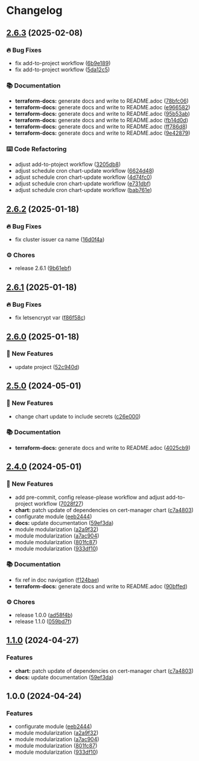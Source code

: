 # Changelog

## [2.6.3](https://github.com/GersonRS/modern-gitops-stack-module-cert-manager/compare/v2.6.2...v2.6.3) (2025-02-08)


### 🔥 Bug Fixes

* fix add-to-project workflow ([6b9e189](https://github.com/GersonRS/modern-gitops-stack-module-cert-manager/commit/6b9e189f2fb56036e6fca153dd3731355733be2d))
* fix add-to-project workflow ([5da12c5](https://github.com/GersonRS/modern-gitops-stack-module-cert-manager/commit/5da12c5eec71ef8ad020fd8998c3e842d9e00f1c))


### 📚 Documentation

* **terraform-docs:** generate docs and write to README.adoc ([78bfc06](https://github.com/GersonRS/modern-gitops-stack-module-cert-manager/commit/78bfc06971cd0eae62d52f6fa76864c86465ce2f))
* **terraform-docs:** generate docs and write to README.adoc ([e966582](https://github.com/GersonRS/modern-gitops-stack-module-cert-manager/commit/e966582ad3877d69c982a22783067dba4dd74d61))
* **terraform-docs:** generate docs and write to README.adoc ([95b53ab](https://github.com/GersonRS/modern-gitops-stack-module-cert-manager/commit/95b53ab9a94b420666352a5a8b7bc140352bc000))
* **terraform-docs:** generate docs and write to README.adoc ([fb14d0d](https://github.com/GersonRS/modern-gitops-stack-module-cert-manager/commit/fb14d0d8945b51853635599605e130bdbe0c0649))
* **terraform-docs:** generate docs and write to README.adoc ([ff786d8](https://github.com/GersonRS/modern-gitops-stack-module-cert-manager/commit/ff786d834b77715ed2d6a4b2533ee9386d82b8fc))
* **terraform-docs:** generate docs and write to README.adoc ([9e42879](https://github.com/GersonRS/modern-gitops-stack-module-cert-manager/commit/9e4287924a506faecda76048bcd27b2727f2e2a3))


### ⌨️ Code Refactoring

* adjust add-to-ptoject workflow ([3205db8](https://github.com/GersonRS/modern-gitops-stack-module-cert-manager/commit/3205db8d1f714e1718c3c85de6a45477df40d5aa))
* adjust schedule cron chart-update workflow ([6624d48](https://github.com/GersonRS/modern-gitops-stack-module-cert-manager/commit/6624d48d20162a47487a2ae021f9d6ca0dc03a98))
* adjust schedule cron chart-update workflow ([4d74fc0](https://github.com/GersonRS/modern-gitops-stack-module-cert-manager/commit/4d74fc013cdeaf0a49e57d4392887d86322f3656))
* adjust schedule cron chart-update workflow ([e731dbf](https://github.com/GersonRS/modern-gitops-stack-module-cert-manager/commit/e731dbf6c815b495226db2b1aa209bfc2571c229))
* adjust schedule cron chart-update workflow ([bab761e](https://github.com/GersonRS/modern-gitops-stack-module-cert-manager/commit/bab761e9eebc244531a882b394c7e11c9c7736f1))

## [2.6.2](https://github.com/GersonRS/modern-gitops-stack-module-cert-manager/compare/v2.6.1...v2.6.2) (2025-01-18)


### 🔥 Bug Fixes

* fix cluster issuer ca name ([16d0f4a](https://github.com/GersonRS/modern-gitops-stack-module-cert-manager/commit/16d0f4a32d0bf495bd4c5b0128029d9fb302ac99))


### ⚙️ Chores

* release 2.6.1 ([9b61ebf](https://github.com/GersonRS/modern-gitops-stack-module-cert-manager/commit/9b61ebff4a12498a627ed66b3b04be00783afe1a))

## [2.6.1](https://github.com/GersonRS/modern-gitops-stack-module-cert-manager/compare/v2.6.0...v2.6.1) (2025-01-18)


### 🔥 Bug Fixes

* fix letsencrypt var ([f86f58c](https://github.com/GersonRS/modern-gitops-stack-module-cert-manager/commit/f86f58c3c09a3a91231731a9529df5fd2c3b13d6))

## [2.6.0](https://github.com/GersonRS/modern-gitops-stack-module-cert-manager/compare/v2.5.0...v2.6.0) (2025-01-18)


### 🚀 New Features

* update project ([52c940d](https://github.com/GersonRS/modern-gitops-stack-module-cert-manager/commit/52c940d0b07adbc7ba7ed900c976a2b98ffb1fe2))

## [2.5.0](https://github.com/GersonRS/modern-gitops-stack-module-cert-manager/compare/v2.4.0...v2.5.0) (2024-05-01)


### 🚀 New Features

* change chart update to include secrets ([c26e000](https://github.com/GersonRS/modern-gitops-stack-module-cert-manager/commit/c26e00017822217a96bd09dbf2c0d91a8b00136e))


### 📚 Documentation

* **terraform-docs:** generate docs and write to README.adoc ([4025cb9](https://github.com/GersonRS/modern-gitops-stack-module-cert-manager/commit/4025cb9047d989e7cab628e223ad7599689db825))

## [2.4.0](https://github.com/GersonRS/modern-gitops-stack-module-cert-manager/compare/v2.3.0...v2.4.0) (2024-05-01)


### 🚀 New Features

* add pre-commit, config release-please workflow and adjust add-to-project workflow ([7028f27](https://github.com/GersonRS/modern-gitops-stack-module-cert-manager/commit/7028f27155f828a112513b2cf0b092405664bb77))
* **chart:** patch update of dependencies on cert-manager chart ([c7a4803](https://github.com/GersonRS/modern-gitops-stack-module-cert-manager/commit/c7a48036e6a3d72e02f9fad536f61b1e54a4ef83))
* configurate module ([eeb2444](https://github.com/GersonRS/modern-gitops-stack-module-cert-manager/commit/eeb2444ac64ff8329b458e83d25624209fbe6237))
* **docs:** update documentation ([59ef3da](https://github.com/GersonRS/modern-gitops-stack-module-cert-manager/commit/59ef3da1c15ca41912cddd4820b43d6e1048edbb))
* module modularization ([a2a9f32](https://github.com/GersonRS/modern-gitops-stack-module-cert-manager/commit/a2a9f32e5c460a049eb8fccc68f333a3d1a485c6))
* module modularization ([a7ac904](https://github.com/GersonRS/modern-gitops-stack-module-cert-manager/commit/a7ac904ec67ec433420305bf920e4f0627ae518d))
* module modularization ([801fc87](https://github.com/GersonRS/modern-gitops-stack-module-cert-manager/commit/801fc87d00647f870c8e5cbae058d17725e51092))
* module modularization ([933df10](https://github.com/GersonRS/modern-gitops-stack-module-cert-manager/commit/933df10b70c5405c5cbb538ceb60bb94ce7217b7))


### 📚 Documentation

* fix ref in doc navigation ([f124bae](https://github.com/GersonRS/modern-gitops-stack-module-cert-manager/commit/f124bae8b5cebcb67408ed4fce4c60cf3d801655))
* **terraform-docs:** generate docs and write to README.adoc ([90bffed](https://github.com/GersonRS/modern-gitops-stack-module-cert-manager/commit/90bffed00acd016db8fe5a74977078c1b497aa2a))


### ⚙️ Chores

* release 1.0.0 ([ad58f4b](https://github.com/GersonRS/modern-gitops-stack-module-cert-manager/commit/ad58f4bce892cfab0c78f44da412b5b83ee0060a))
* release 1.1.0 ([059bd7f](https://github.com/GersonRS/modern-gitops-stack-module-cert-manager/commit/059bd7f0017c774a21167c5c77c9a560499914f4))

## [1.1.0](https://github.com/GersonRS/modern-gitops-stack-module-cert-manager/compare/v1.0.0...v1.1.0) (2024-04-27)


### Features

* **chart:** patch update of dependencies on cert-manager chart ([c7a4803](https://github.com/GersonRS/modern-gitops-stack-module-cert-manager/commit/c7a48036e6a3d72e02f9fad536f61b1e54a4ef83))
* **docs:** update documentation ([59ef3da](https://github.com/GersonRS/modern-gitops-stack-module-cert-manager/commit/59ef3da1c15ca41912cddd4820b43d6e1048edbb))

## 1.0.0 (2024-04-24)


### Features

* configurate module ([eeb2444](https://github.com/GersonRS/modern-gitops-stack-module-cert-manager/commit/eeb2444ac64ff8329b458e83d25624209fbe6237))
* module modularization ([a2a9f32](https://github.com/GersonRS/modern-gitops-stack-module-cert-manager/commit/a2a9f32e5c460a049eb8fccc68f333a3d1a485c6))
* module modularization ([a7ac904](https://github.com/GersonRS/modern-gitops-stack-module-cert-manager/commit/a7ac904ec67ec433420305bf920e4f0627ae518d))
* module modularization ([801fc87](https://github.com/GersonRS/modern-gitops-stack-module-cert-manager/commit/801fc87d00647f870c8e5cbae058d17725e51092))
* module modularization ([933df10](https://github.com/GersonRS/modern-gitops-stack-module-cert-manager/commit/933df10b70c5405c5cbb538ceb60bb94ce7217b7))
